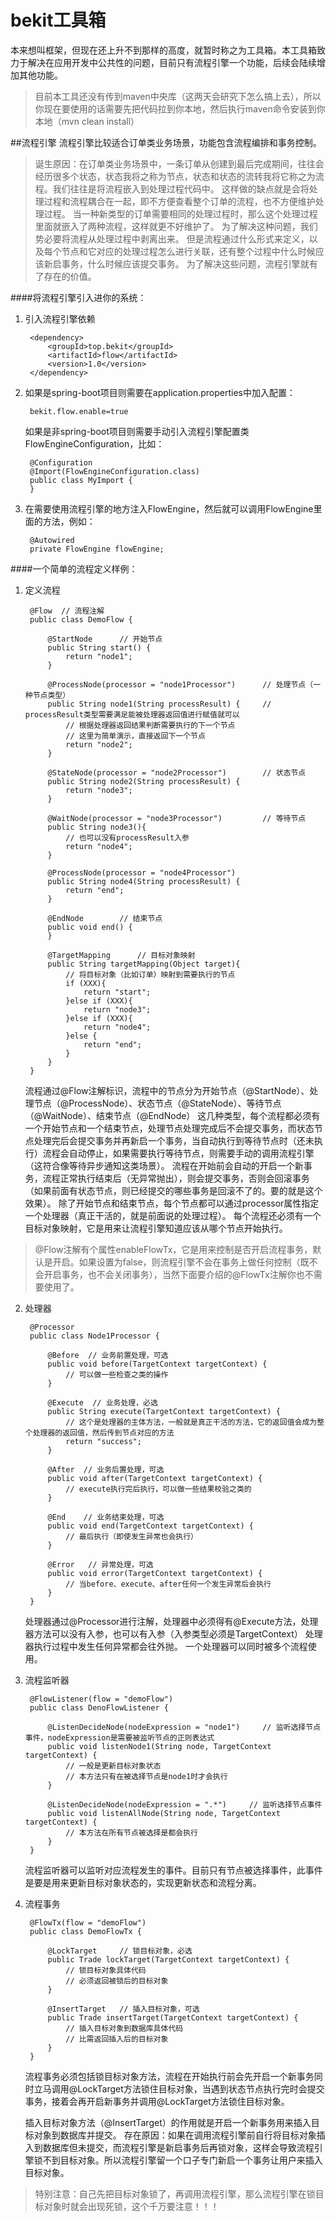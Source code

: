 # bekit工具箱
本来想叫框架，但现在还上升不到那样的高度，就暂时称之为工具箱。本工具箱致力于解决在应用开发中公共性的问题，目前只有流程引擎一个功能，后续会陆续增加其他功能。
> 目前本工具还没有传到maven中央库（这两天会研究下怎么搞上去），所以你现在要使用的话需要先把代码拉到你本地，然后执行maven命令安装到你本地（mvn clean install）

##流程引擎
流程引擎比较适合订单类业务场景，功能包含流程编排和事务控制。
> 诞生原因：在订单类业务场景中，一条订单从创建到最后完成期间，往往会经历很多个状态，状态我将之称为节点，状态和状态的流转我将它称之为流程。我们往往是将流程嵌入到处理过程代码中。
这样做的缺点就是会将处理过程和流程耦合在一起，即不方便查看整个订单的流程，也不方便维护处理过程。
当一种新类型的订单需要相同的处理过程时，那么这个处理过程里面就嵌入了两种流程，这样就更不好维护了。
为了解决这种问题，我们势必要将流程从处理过程中剥离出来。
但是流程通过什么形式来定义，以及每个节点和它对应的处理过程怎么进行关联，还有整个过程中什么时候应该新启事务，什么时候应该提交事务。
为了解决这些问题，流程引擎就有了存在的价值。

####将流程引擎引入进你的系统：
1. 引入流程引擎依赖

        <dependency>
            <groupId>top.bekit</groupId>
            <artifactId>flow</artifactId>
            <version>1.0</version>
        </dependency>

2. 如果是spring-boot项目则需要在application.properties中加入配置：

        bekit.flow.enable=true

    如果是非spring-boot项目则需要手动引入流程引擎配置类FlowEngineConfiguration，比如：

        @Configuration
        @Import(FlowEngineConfiguration.class)
        public class MyImport {
        }
3. 在需要使用流程引擎的地方注入FlowEngine，然后就可以调用FlowEngine里面的方法，例如：

        @Autowired
        private FlowEngine flowEngine;

####一个简单的流程定义样例：
1. 定义流程

        @Flow  // 流程注解
        public class DemoFlow {
        
            @StartNode      // 开始节点
            public String start() {
                return "node1";
            }
        
            @ProcessNode(processor = "node1Processor")      // 处理节点（一种节点类型）
            public String node1(String processResult) {     // processResult类型需要满足能被处理器返回值进行赋值就可以
                // 根据处理器返回结果判断需要执行的下一个节点
                // 这里为简单演示，直接返回下一个节点
                return "node2";
            }
        
            @StateNode(processor = "node2Processor")        // 状态节点
            public String node2(String processResult) {
                return "node3";
            }
        
            @WaitNode(processor = "node3Processor")         // 等待节点
            public String node3(){
                // 也可以没有processResult入参
                return "node4";
            }
        
            @ProcessNode(processor = "node4Processor")
            public String node4(String processResult) {
                return "end";
            }
        
            @EndNode        // 结束节点
            public void end() {
            }
            
            @TargetMapping      // 目标对象映射
            public String targetMapping(Object target){
                // 将目标对象（比如订单）映射到需要执行的节点
                if (XXX){
                    return "start";
                }else if (XXX){
                    return "node3";
                }else if (XXX){
                    return "node4";
                }else {
                    return "end";
                }
            }
        }
 
    流程通过@Flow注解标识，流程中的节点分为开始节点（@StartNode）、处理节点（@ProcessNode）、状态节点（@StateNode）、等待节点（@WaitNode）、结束节点（@EndNode）
 这几种类型，每个流程都必须有一个开始节点和一个结束节点，处理节点处理完成后不会提交事务，而状态节点处理完后会提交事务并再新启一个事务，当自动执行到等待节点时（还未执行）流程会自动停止，如果需要执行等待节点，则需要手动的调用流程引擎（这符合像等待异步通知这类场景）。
 流程在开始前会自动的开启一个新事务，流程正常执行结束后（无异常抛出），则会提交事务，否则会回滚事务（如果前面有状态节点，则已经提交的哪些事务是回滚不了的。要的就是这个效果）。
 除了开始节点和结束节点，每个节点都可以通过processor属性指定一个处理器（真正干活的，就是前面说的处理过程）。
 每个流程还必须有一个目标对象映射，它是用来让流程引擎知道应该从哪个节点开始执行。
> @Flow注解有个属性enableFlowTx，它是用来控制是否开启流程事务，默认是开启。如果设置为false，则流程引擎不会在事务上做任何控制（既不会开启事务，也不会关闭事务），当然下面要介绍的@FlowTx注解你也不需要使用了。
 
2. 处理器

        @Processor
        public class Node1Processor {
            
            @Before  // 业务前置处理，可选    
            public void before(TargetContext targetContext) {
                // 可以做一些检查之类的操作
            }
        
            @Execute  // 业务处理，必选
            public String execute(TargetContext targetContext) {
                // 这个是处理器的主体方法，一般就是真正干活的方法，它的返回值会成为整个处理器的返回值，然后传到节点对应的方法
                return "success";
            }
        
            @After  // 业务后置处理，可选
            public void after(TargetContext targetContext) {
                // execute执行完后执行，可以做一些结果校验之类的
            }
        
            @End    // 业务结束处理，可选
            public void end(TargetContext targetContext) {
                // 最后执行（即使发生异常也会执行）
            }
        
            @Error   // 异常处理，可选
            public void error(TargetContext targetContext) {
                // 当before、execute、after任何一个发生异常后会执行
            }
        }

    处理器通过@Processor进行注解，处理器中必须得有@Execute方法，处理器方法可以没有入参，也可以有入参（入参类型必须是TargetContext）
处理器执行过程中发生任何异常都会往外抛。
一个处理器可以同时被多个流程使用。

3. 流程监听器

        @FlowListener(flow = "demoFlow")
        public class DenoFlowListener {
        
            @ListenDecideNode(nodeExpression = "node1")     // 监听选择节点事件，nodeExpression是需要被监听节点的正则表达式
            public void listenNode1(String node, TargetContext targetContext) {
                // 一般是更新目标对象状态
                // 本方法只有在被选择节点是node1时才会执行
            }
        
            @ListenDecideNode(nodeExpression = ".*")     // 监听选择节点事件
            public void listenAllNode(String node, TargetContext targetContext) {
                // 本方法在所有节点被选择是都会执行
            }
        }

    流程监听器可以监听对应流程发生的事件。目前只有节点被选择事件，此事件是要是用来更新目标对象状态的，实现更新状态和流程分离。

4. 流程事务

        @FlowTx(flow = "demoFlow")
        public class DemoFlowTx {
        
            @LockTarget     // 锁目标对象，必选
            public Trade lockTarget(TargetContext targetContext) {
                // 锁目标对象具体代码
                // 必须返回被锁后的目标对象
            }
        
            @InsertTarget   // 插入目标对象，可选
            public Trade insertTarget(TargetContext targetContext) {
                // 插入目标对象到数据库具体代码
                // 比需返回插入后的目标对象
            }
        }

    流程事务必须包括锁目标对象方法，流程在开始执行前会先开启一个新事务同时立马调用@LockTarget方法锁住目标对象，当遇到状态节点执行完时会提交事务，接着会再开启新事务并调用@LockTarget方法锁住目标对象。

    插入目标对象方法（@InsertTarget）的作用就是开启一个新事务用来插入目标对象到数据库并提交。
存在原因：如果在调用流程引擎前自行将目标对象插入到数据库但未提交，而流程引擎是新启事务后再锁对象，这样会导致流程引擎锁不到目标对象。所以流程引擎留一个口子专门新启一个事务让用户来插入目标对象。
>特别注意：自己先把目标对象锁了，再调用流程引擎，那么流程引擎在锁目标对象时就会出现死锁，这个千万要注意！！！
